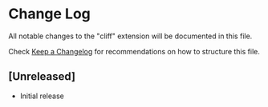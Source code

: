 # Change Log

All notable changes to the "cliff" extension will be documented in this file.

Check [Keep a Changelog](http://keepachangelog.com/) for recommendations on how to structure this file.

## [Unreleased]

- Initial release
